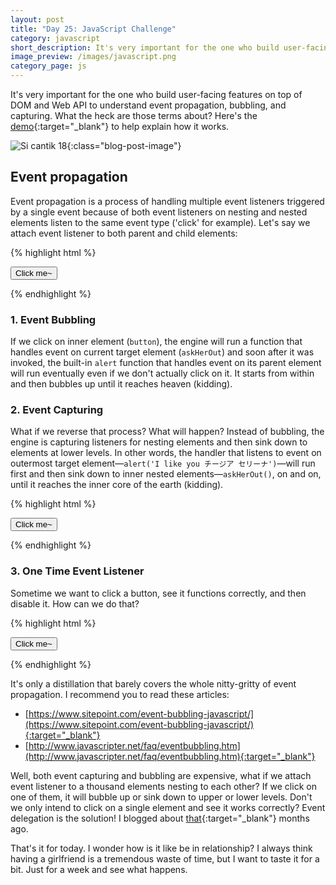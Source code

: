 ```yaml
---
layout: post
title: "Day 25: JavaScript Challenge"
category: javascript
short_description: It's very important for the one who build user-facing features on top of DOM and Web API to understand event propagation, bubbling, and capturing.
image_preview: /images/javascript.png
category_page: js
---
```


It's very important for the one who build user-facing features on top of DOM and Web API to
understand event propagation, bubbling, and capturing. What the heck are those terms about?
Here's the [demo](/demo_day25){:target="_blank"} to help explain how it works.

![Si cantik 18](https://i.imgur.com/7NmbulG.jpg?1){:class="blog-post-image"}


## Event propagation

Event propagation is a process of handling multiple event listeners triggered by a
single event because of both event listeners on nesting and nested
elements listen to the same event type ('click' for example). Let's say we
attach event listener to both parent and child elements:


{% highlight html %}
  <nav onclick="alert('I like you チージア セリーナ')" >
    <button class="clickable">Click me~</button>
  </nav>

  <script>
    function askHerOut() {
      console.log("I would love to ask チージア セリーナ out on a date");
    }

    var button = document.querySelector('.clickable');
    button.addEventListener('click', askHerOut);
  </script>
{% endhighlight %}

### 1. Event Bubbling

If we click on inner element (`button`), the engine will run a function that handles event on
current target element (`askHerOut`) and soon after it was invoked, the built-in `alert`
function that handles event on its parent element will run eventually even if we don't
actually click on it. It starts from within and then bubbles up until it reaches heaven (kidding).

### 2. Event Capturing

What if we reverse that process? What will happen? Instead of bubbling, the engine is
capturing listeners for nesting elements and then sink down to elements at lower levels.
In other words, the handler that listens to event on outermost target element—`alert('I like you チージア セリーナ')`—will
run first and then sink down to inner nested elements—`askHerOut()`, on and on, until it reaches
the inner core of the earth (kidding).

{% highlight html %}
  <nav onclick="alert('I like you チージア セリーナ')" >
    <button class="clickable">Click me~</button>
  </nav>

  <script>
    function askHerOut() {
      console.log("I would love to ask チージア セリーナ out on a date");
    }

    var button = document.querySelector('.clickable');
    button.addEventListener('click', askHerOut, { capture: true });
  </script>
{% endhighlight %}

### 3. One Time Event Listener

Sometime we want to click a button, see it functions correctly, and then disable it.
How can we do that?

{% highlight html %}
  <nav onclick="alert('I like you チージア セリーナ')" >
    <button class="clickable">Click me~</button>
  </nav>

  <script>
    function askHerOut() {
      console.log("I would love to ask チージア セリーナ out on a date");
    }

    var button = document.querySelector('.clickable');
    button.addEventListener('click', askHerOut, { once: true });
  </script>
{% endhighlight %}

It's only a distillation that barely covers the whole nitty-gritty of
event propagation. I recommend you to read these articles:

* [https://www.sitepoint.com/event-bubbling-javascript/](https://www.sitepoint.com/event-bubbling-javascript/){:target="_blank"}
* [http://www.javascripter.net/faq/eventbubbling.htm](http://www.javascripter.net/faq/eventbubbling.htm){:target="_blank"}


Well, both event capturing and bubbling are expensive, what if we attach event listener
to a thousand elements nesting to each other? If we click on one of them, it will bubble
up or sink down to upper or lower levels. Don't we only intend to click on a single element
and see it works correctly? Event delegation is the solution! I blogged about
[that](/javascript/2017/07/30/day15-javascript-challenge){:target="_blank"} months ago.

That's it for today. I wonder how is it like be in relationship? I always think having a
girlfriend is a tremendous waste of time, but I want to taste it for a bit. Just for a
week and see what happens.
